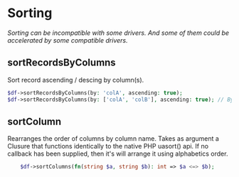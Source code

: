 # Sorting
_Sorting can be incompatible with some drivers. And some of them could be accelerated by some compatible drivers._

## sortRecordsByColumns
Sort record ascending / descing by column(s).
```php
$df->sortRecordsByColumns(by: 'colA', ascending: true);
$df->sortRecordsByColumns(by: ['colA', 'colB'], ascending: true); // By colA then colB
```

## sortColumn
Rearranges the order of columns by column name. Takes as argument a Clusure that functions identically to the native PHP uasort() api.
If no callback has been supplied, then it's will arrange it using alphabetics order.

```php
    $df->sortColumns(fn(string $a, string $b): int => $a <=> $b);
```
